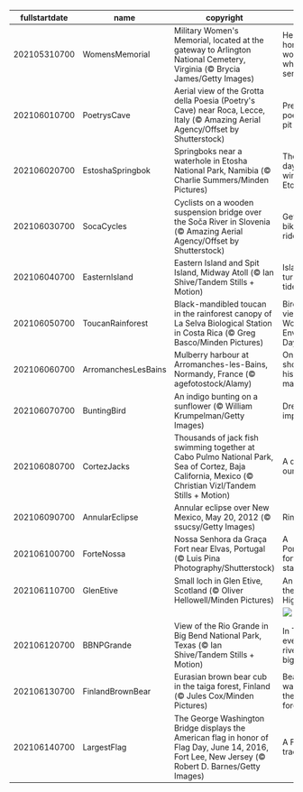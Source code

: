 |fullstartdate|name|copyright|title|image|
|--|--|--|--|--|
202105310700|WomensMemorial|Military Women's Memorial, located at the gateway to Arlington National Cemetery, Virginia (© Brycia James/Getty Images)|Here we honor the women who've served|![](/en-US/2021/06/202105310700WomensMemorial.jpg)|
202106010700|PoetrysCave|Aerial view of the Grotta della Poesia (Poetry's Cave) near Roca, Lecce, Italy (© Amazing Aerial Agency/Offset by Shutterstock)|Pretty poetic for a pit|![](/en-US/2021/06/202106010700PoetrysCave.jpg)|
202106020700|EstoshaSpringbok|Springboks near a waterhole in Etosha National Park, Namibia (© Charlie Summers/Minden Pictures)|The dry days of winter in Etosha|![](/en-US/2021/06/202106020700EstoshaSpringbok.jpg)|
202106030700|SocaCycles|Cyclists on a wooden suspension bridge over the Soča River in Slovenia (© Amazing Aerial Agency/Offset by Shutterstock)|Get on your bike and ride|![](/en-US/2021/06/202106030700SocaCycles.jpg)|
202106040700|EasternIsland|Eastern Island and Spit Island, Midway Atoll (© Ian Shive/Tandem Stills + Motion)|Islands that turned the tide|![](/en-US/2021/06/202106040700EasternIsland.jpg)|
202106050700|ToucanRainforest|Black-mandibled toucan in the rainforest canopy of La Selva Biological Station in Costa Rica (© Greg Basco/Minden Pictures)|Bird's-eye view on World Environment Day|![](/en-US/2021/06/202106050700ToucanRainforest.jpg)|
202106060700|ArromanchesLesBains|Mulberry harbour at Arromanches-les-Bains, Normandy, France (© agefotostock/Alamy)|On this shore, history was made|![](/en-US/2021/06/202106060700ArromanchesLesBains.jpg)|
202106070700|BuntingBird|An indigo bunting on a sunflower (© William Krumpelman/Getty Images)|Dressed to impress|![](/en-US/2021/06/202106070700BuntingBird.jpg)|
202106080700|CortezJacks|Thousands of jack fish swimming together at Cabo Pulmo National Park, Sea of Cortez, Baja California, Mexico (© Christian Vizl/Tandem Stills + Motion)|A day for our oceans|![](/en-US/2021/06/202106080700CortezJacks.jpg)|
202106090700|AnnularEclipse|Annular eclipse over New Mexico, May 20, 2012 (© ssucsy/Getty Images)|Ring of fire|![](/en-US/2021/06/202106090700AnnularEclipse.jpg)|
202106100700|ForteNossa|Nossa Senhora da Graça Fort near Elvas, Portugal (© Luis Pina Photography/Shutterstock)|A Portuguese fort takes a star turn|![](/en-US/2021/06/202106100700ForteNossa.jpg)|
202106110700|GlenEtive|Small loch in Glen Etive, Scotland (© Oliver Hellowell/Minden Pictures)|An island in the Highlands|![](/en-US/2021/06/202106110700GlenEtive.jpg)|
||||![](/en-US/2021/06/.jpg)|
202106120700|BBNPGrande|View of the Rio Grande in Big Bend National Park, Texas (© Ian Shive/Tandem Stills + Motion)|In Texas, even the riverbend is big|![](/en-US/2021/06/202106120700BBNPGrande.jpg)|
202106130700|FinlandBrownBear|Eurasian brown bear cub in the taiga forest, Finland (© Jules Cox/Minden Pictures)|Bear watching in the Finnish forest|![](/en-US/2021/06/202106130700FinlandBrownBear.jpg)|
202106140700|LargestFlag|The George Washington Bridge displays the American flag in honor of Flag Day, June 14, 2016, Fort Lee, New Jersey (© Robert D. Barnes/Getty Images)|A Flag Day tradition|![](/en-US/2021/06/202106140700LargestFlag.jpg)|
